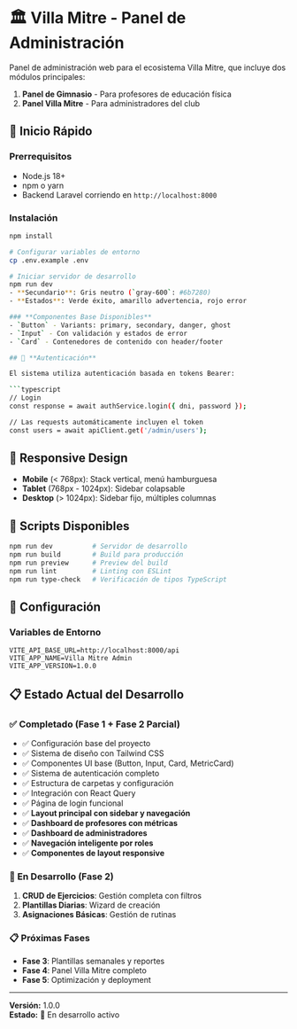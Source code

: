 # 🏛️ Villa Mitre - Panel de Administración

Panel de administración web para el ecosistema Villa Mitre, que incluye dos módulos principales:

1. **Panel de Gimnasio** - Para profesores de educación física
2. **Panel Villa Mitre** - Para administradores del club

## 🚀 **Inicio Rápido**

### **Prerrequisitos**
- Node.js 18+ 
- npm o yarn
- Backend Laravel corriendo en `http://localhost:8000`

### **Instalación**
```bash
npm install

# Configurar variables de entorno
cp .env.example .env

# Iniciar servidor de desarrollo
npm run dev
- **Secundario**: Gris neutro (`gray-600`: #6b7280)
- **Estados**: Verde éxito, amarillo advertencia, rojo error

### **Componentes Base Disponibles**
- `Button` - Variants: primary, secondary, danger, ghost
- `Input` - Con validación y estados de error
- `Card` - Contenedores de contenido con header/footer

## 🔐 **Autenticación**

El sistema utiliza autenticación basada en tokens Bearer:

```typescript
// Login
const response = await authService.login({ dni, password });

// Las requests automáticamente incluyen el token
const users = await apiClient.get('/admin/users');
```

## 📱 **Responsive Design**

- **Mobile** (< 768px): Stack vertical, menú hamburguesa
- **Tablet** (768px - 1024px): Sidebar colapsable  
- **Desktop** (> 1024px): Sidebar fijo, múltiples columnas

## 🚀 **Scripts Disponibles**

```bash
npm run dev          # Servidor de desarrollo
npm run build        # Build para producción
npm run preview      # Preview del build
npm run lint         # Linting con ESLint
npm run type-check   # Verificación de tipos TypeScript
```

## 🔧 **Configuración**

### **Variables de Entorno**
```env
VITE_API_BASE_URL=http://localhost:8000/api
VITE_APP_NAME=Villa Mitre Admin
VITE_APP_VERSION=1.0.0
```

## 📋 **Estado Actual del Desarrollo**

### **✅ Completado (Fase 1 + Fase 2 Parcial)**
- ✅ Configuración base del proyecto
- ✅ Sistema de diseño con Tailwind CSS
- ✅ Componentes UI base (Button, Input, Card, MetricCard)
- ✅ Sistema de autenticación completo
- ✅ Estructura de carpetas y configuración
- ✅ Integración con React Query
- ✅ Página de login funcional
- ✅ **Layout principal con sidebar y navegación**
- ✅ **Dashboard de profesores con métricas**
- ✅ **Dashboard de administradores**
- ✅ **Navegación inteligente por roles**
- ✅ **Componentes de layout responsive**

### **🔄 En Desarrollo (Fase 2)**
1. **CRUD de Ejercicios**: Gestión completa con filtros
2. **Plantillas Diarias**: Wizard de creación
3. **Asignaciones Básicas**: Gestión de rutinas

### **📋 Próximas Fases**
- **Fase 3**: Plantillas semanales y reportes
- **Fase 4**: Panel Villa Mitre completo
- **Fase 5**: Optimización y deployment

---

**Versión:** 1.0.0  
**Estado:** 🚧 En desarrollo activo
